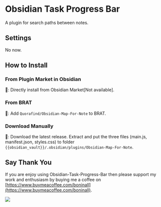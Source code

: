 # Obsidian Task Progress Bar

A plugin for search paths between notes.

## Settings

No now.

## How to Install

### From Plugin Market in Obsidian

💜: Directly install from Obsidian Market[Not available].

### From BRAT

🚗: Add `Quorafind/Obsidian-Map-For-Note` to BRAT.

### Download Manually

🚚: Download the latest release. Extract and put the three files (main.js, manifest.json, styles.css) to
folder `{{obsidian_vault}}/.obsidian/plugins/Obsidian-Map-For-Note`.

## Say Thank You

If you are enjoy using Obsidian-Task-Progress-Bar then please support my work and enthusiasm by buying me a coffee
on [https://www.buymeacoffee.com/boninall](https://www.buymeacoffee.com/boninall).

<a href="https://www.buymeacoffee.com/boninall"><img src="https://img.buymeacoffee.com/button-api/?text=Buy me a coffee&emoji=&slug=boninall&button_colour=6495ED&font_colour=ffffff&font_family=Lato&outline_colour=000000&coffee_colour=FFDD00"></a>
